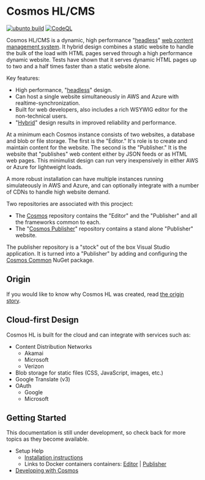 # Cosmos HL/CMS

[![ubunto build](https://github.com/CosmosSoftware/Cosmos.Cms/actions/workflows/dotnet.yml/badge.svg)](https://github.com/CosmosSoftware/Cosmos.Cms/actions/workflows/dotnet.yml) [![CodeQL](https://github.com/CosmosSoftware/Cosmos.Cms/actions/workflows/codeql-analysis.yml/badge.svg)](https://github.com/CosmosSoftware/Cosmos.Cms/actions/workflows/codeql-analysis.yml)

 Cosmos HL/CMS is a dynamic, high performance "[headless](https://en.wikipedia.org/wiki/Headless_content_management_system)"  [web content management system](https://en.wikipedia.org/wiki/Web_content_management_system).  It hybrid design combines a static website to handle the bulk of the load with HTML pages served through a high performance dynamic website.  Tests have shown that it serves dynamic HTML pages up to two and a half times faster than a static website alone.
 
Key features:

* High performance, "[headless](https://en.wikipedia.org/wiki/Headless_content_management_system)" design.
* Can host a single website simultaneously in AWS and Azure with realtime-synchronization.
* Built for web developers, also includes a rich WSYWIG editor for the non-technical users.
* "[Hybrid](https://en.wikipedia.org/wiki/Mashup_(web_application_hybrid))" design results in improved reliability and performance.

At a minimum each Cosmos instance consists of two websites, a database and blob or file storage. The first is the "Editor." It's role is to create and maintain content for the website.  The second is the "Publisher." It is the website that "publishes" web content either by JSON feeds or as HTML web pages.  This minimulist design can run very inexpensively in either AWS or Azure for lightweight loads.

A more robust installation can have multiple instances running simulateously in AWS and Azure, and can optionally integrate with a number of CDNs to handle high website demand.

Two repositories are associated with this procject:

* The [Cosmos](https://github.com/CosmosSoftware/Cosmos.Cms) repository contains the "Editor" and the "Publisher" and all the frameworks common to each.
* The "[Cosmos Publisher](https://github.com/CosmosSoftware/Cosmos.Cms.Publisher)" repository contains a stand alone "Publisher" website.

The publisher repository is a "stock" out of the box Visual Studio application. It is turned into a "Publisher" by adding and configuring the [Cosmos Common](https://www.nuget.org/packages/CDT.Cosmos.Cms.Common/) NuGet package.

## Origin

If you would like to know why Cosmos HL was created, read [the origin story](https://github.com/CosmosSoftware/Cosmos.Cms/blob/main/Documentation/Origin.md).

## Cloud-first Design

Cosmos HL is built for the cloud and can integrate with services such as:

* Content Distribution Networks 
  * Akamai
  * Microsoft
  * Verizon
* Blob storage for static files (CSS, JavaScript, images, etc.)
* Google Translate (v3)
* OAuth
  * Google
  * Microsoft

## Getting Started

This documentation is still under development, so check back for more topics as they become available.

* Setup Help
  * [Installation instructions](https://github.com/CosmosSoftware/Cosmos.Cms/blob/main/Documentation/Installation/Index.md)
  * Links to Docker containers containers: [Editor](https://hub.docker.com/repository/docker/toiyabe/cosmoseditor) | [Publisher](https://hub.docker.com/repository/docker/toiyabe/cosmospublisher)
* [Developing with Cosmos](/Documentation/DevelopingWithCosmos.md)


